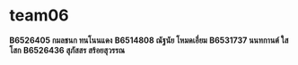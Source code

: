 ﻿# team06


**B6526405 กมลชนก ทนโนนแดง**
**B6514808 ณัฐนัย โหมดเอี่ยม** 
**B6531737 นนทกานต์ ใสโสก**
**B6526436 สุภัสสร สร้อยสุวรรณ**
